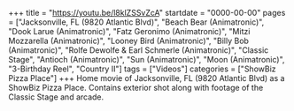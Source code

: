 +++
title = "https://youtu.be/l8klZSSvZcA"
startdate = "0000-00-00"
pages = ["Jacksonville, FL (9820 Atlantic Blvd)", "Beach Bear (Animatronic)", "Dook Larue (Animatronic)", "Fatz Geronimo (Animatronic)", "Mitzi Mozzarella (Animatronic)", "Looney Bird (Animatronic)", "Billy Bob (Animatronic)", "Rolfe Dewolfe & Earl Schmerle (Animatronic)", "Classic Stage", "Antioch (Animatronic)", "Sun (Animatronic)", "Moon (Animatronic)", "3-Birthday Reel", "Country II"]
tags = ["Videos"]
categories = ["ShowBiz Pizza Place"]
+++
Home movie of Jacksonville, FL (9820 Atlantic Blvd) as a ShowBiz Pizza Place. Contains exterior shot along with footage of the Classic Stage and arcade. 
